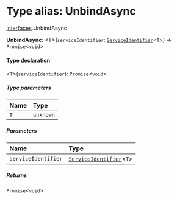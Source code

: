 # Type alias: UnbindAsync

[interfaces](/auto-docs/fixed-layout-editor/modules/interfaces.md).UnbindAsync

**UnbindAsync**: \<T>(`serviceIdentifier`: [`ServiceIdentifier`](/auto-docs/fixed-layout-editor/types/interfaces.ServiceIdentifier.md)<`T`>) => `Promise`<`void`>

#### Type declaration

<`T`>(`serviceIdentifier`): `Promise`<`void`>

##### Type parameters

| Name | Type |
| :------ | :------ |
| `T` | `unknown` |

##### Parameters

| Name | Type |
| :------ | :------ |
| `serviceIdentifier` | [`ServiceIdentifier`](/auto-docs/fixed-layout-editor/types/interfaces.ServiceIdentifier.md)<`T`> |

##### Returns

`Promise`<`void`>
